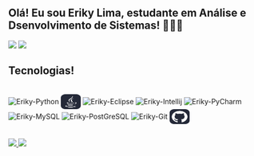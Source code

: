 ## Olá! Eu sou Eriky Lima, estudante em Análise e Dsenvolvimento de Sistemas! 👨🏻‍💻

<div>
  <img height="188em" src="https://github-readme-stats.vercel.app/api?username=devErikyLS&show_icons=true&theme=darkblue&include_all_commits=true" />
  <img height="188em" src="https://github-readme-stats.vercel.app/api/top-langs/?username=devErikyLS&layout=compact&langs_count=16&theme=darkblue" />
</div>



## Tecnologias!

<div style="display: inline-block"><br>
  <img align="center" alt="Eriky-Python" height="30" width="40" src="https://cdn.jsdelivr.net/gh/devicons/devicon@latest/icons/python/python-original.svg" />
  <img align="center" alt="Eriky-Java" height="30" width="40" src="https://github.com/tandpfun/skill-icons/blob/main/icons/Java-Dark.svg" />
  <img align="center" alt="Eriky-Eclipse" height="30" width="40" src="https://cdn.jsdelivr.net/gh/devicons/devicon@latest/icons/eclipse/eclipse-original.svg" />
  <img align="center" alt="Eriky-Intellij" height="30" width="40" src="https://cdn.jsdelivr.net/gh/devicons/devicon@latest/icons/intellij/intellij-original.svg" />
  <img align="center" alt="Eriky-PyCharm" height="30" width="40" src="https://cdn.jsdelivr.net/gh/devicons/devicon@latest/icons/pycharm/pycharm-original.svg" />
  <img align="center" alt="Eriky-MySQL" height="30" width="40" src="https://cdn.jsdelivr.net/gh/devicons/devicon@latest/icons/mysql/mysql-plain-wordmark.svg" />
  <img align="center" alt="Eriky-PostGreSQL" height="30" width="40" src="https://cdn.jsdelivr.net/gh/devicons/devicon@latest/icons/postgresql/postgresql-original.svg" />
  <img align="center" alt="Eriky-Git" height="30" width="40" src="https://cdn.jsdelivr.net/gh/devicons/devicon@latest/icons/git/git-original.svg" />
  <img align="center" alt="Eriky-GitHub" height="30" width="40" src="https://github.com/tandpfun/skill-icons/blob/main/icons/Github-Dark.svg" />
</div>

          
##

<div>
  <a href="mailto:erikylimas2@gmail.com">
    <img src="https://img.shields.io/badge/-Gmail-D14836?style=for-the-badge&logo=gmail&logoColor=white" target="_blank" />
  </a>
  <a href="https://www.linkedin.com/in/eriky-lima-965a19293" target="_blank">
    <img src="https://img.shields.io/badge/-LinkedIn-0A66C2?style=for-the-badge&logo=linkedin&logoColor=white" target="_blank" />
  </a>
</div>

##



